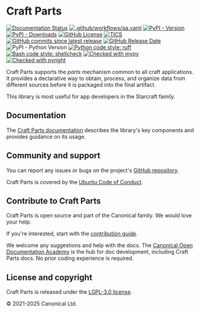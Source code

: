 # Craft Parts

[![Documentation Status][rtd-badge]][rtd-latest]
[![.github/workflows/qa.yaml][qa-badge]][qa-link]
[![PyPI - Version](https://img.shields.io/pypi/v/craft-parts)][pypi]
[![PyPI - Downloads](https://img.shields.io/pypi/dm/craft-parts)][pypi]
[![GitHub License][license-badge]][license-link]
[![TICS][tics-badge]][tics-link]
[![GitHub commits since latest release][commits-badge]][releases-link]
[![GitHub Release Date][release-date-badge]][releases-link]
![PyPI - Python Version](https://img.shields.io/pypi/pyversions/craft-parts)
[![Python code style: ruff][ruff-badge]][ruff-site]
[![Bash code style: shellcheck][shellcheck-badge]][shellcheck-link]
[![Checked with mypy][mypy-badge]][mypy-link]
[![Checked with pyright][pyright-badge]][pyright-link]

Craft Parts supports the _parts_ mechanism common to all craft applications. It
provides a declarative way to obtain, process, and organize data from different sources
before it is packaged into the final artifact.

This library is most useful for app developers in the Starcraft family.

## Documentation

The [Craft Parts documentation][rtd-latest] describes the library's key components and
provides guidance on its usage.

## Community and support

You can report any issues or bugs on the project's [GitHub
repository](https://github.com/canonical/craft-parts/issues).

Craft Parts is covered by the [Ubuntu Code of
Conduct](https://ubuntu.com/community/ethos/code-of-conduct).

## Contribute to Craft Parts

Craft Parts is open source and part of the Canonical family. We would love
your help.

If you're interested, start with the [contribution guide](CONTRIBUTING.md).

We welcome any suggestions and help with the docs. The [Canonical Open
Documentation Academy](https://github.com/canonical/open-documentation-academy)
is the hub for doc development, including Craft Parts docs. No prior
coding experience is required.

## License and copyright

Craft Parts is released under the [LGPL-3.0 license](LICENSE).

© 2021-2025 Canonical Ltd.

[commits-badge]: https://img.shields.io/github/commits-since/canonical/craft-parts/latest?logo=pypi&link=https%3A%2F%2Fgithub.com%2Fcanonical%2Fcraft-parts%2Freleases
[mypy-badge]: https://img.shields.io/badge/python-mypy-blue?logo=python
[pyright-badge]: https://microsoft.github.io/pyright/img/pyright_badge.svg
[qa-badge]: https://github.com/canonical/craft-parts/actions/workflows/qa.yaml/badge.svg?branch=main
[release-date-badge]: https://img.shields.io/github/release-date/canonical/craft-parts?display_date=published_at&logo=pypi
[rtd-badge]: https://readthedocs.com/projects/canonical-craft-parts/badge/?version=latest
[ruff-badge]: https://img.shields.io/endpoint?url=https://raw.githubusercontent.com/astral-sh/ruff/main/assets/badge/v2.json
[shellcheck-badge]: https://img.shields.io/badge/bash-shellcheck-blue?logo=gnubash
[tics-badge]: https://github.com/canonical/craft-parts/actions/workflows/tics.yaml/badge.svg
[license-badge]: https://img.shields.io/github/license/canonical/craft-parts?color=green
[license-link]: https://github.com/canonical/craft-parts/blob/main/LICENSE
[mypy-link]: https://www.mypy-lang.org/
[pypi]: https://pypi.org/project/craft-parts
[pyright-link]: https://microsoft.github.io/pyright/
[qa-link]: https://github.com/canonical/craft-parts/actions/workflows/qa.yaml
[releases-link]: https://github.com/canonical/craft-parts/releases
[rtd-latest]: https://canonical-craft-parts.readthedocs-hosted.com/en/latest/
[ruff-site]: https://github.com/astral-sh/ruff
[shellcheck-link]: https://github.com/koalaman/shellcheck
[tics-link]: https://github.com/canonical/craft-parts/actions/workflows/tics.yaml
